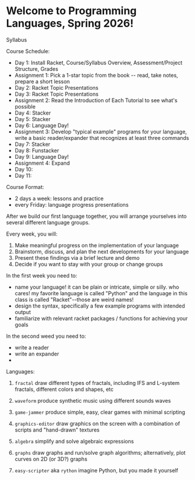 # Welcome to Programming Languages, Spring 2026!

Syllabus

Course Schedule:
* Day 1: Install Racket, Course/Syllabus Overview, Assessment/Project Structure, Grades
* Assignment 1: Pick a 1-star topic from the book -- read, take notes, prepare a short lesson
* Day 2: Racket Topic Presentations
* Day 3: Racket Topic Presentations
* Assignment 2: Read the Introduction of Each Tutorial to see what's possible
* Day 4: Stacker
* Day 5: Stacker
* Day 6: Language Day!
* Assignment 3: Develop "typical example" programs for your language, write a basic reader/expander that recognizes at least three commands
* Day 7: Stacker
* Day 8: Funstacker
* Day 9: Language Day!
* Assignment 4: Expand
* Day 10: 
* Day 11: 

  
Course Format:
* 2 days a week: lessons and practice
* every Friday: language progress presentations

After we build our first language together, you will arrange yourselves into several different language groups.

Every week, you will:
1) Make meaningful progress on the implementation of your language
2) Brainstorm, discuss, and plan the next developments for your language
3) Present these findings via a brief lecture and demo
4) Decide if you want to stay with your group or change groups

In the first week you need to:
* name your language! it can be plain or intricate, simple or silly. who cares! my favorite language is called "Python" and the language in this class is called "Racket"--those are weird names!
* design the syntax, specifically a few example programs with intended output
* familiarize with relevant racket packages / functions for achieving your goals

In the second weed you need to:
* write a reader
* write an expander
* 

Languages:
1) `fractal`
draw different types of fractals, including IFS and L-system fractals, different colors and shapes, etc

2) `waveform`
produce synthetic music using different sounds waves

3) `game-jammer`
produce  simple, easy, clear games with minimal scripting

4) `graphics-editor`
draw graphics on the screen with a combination of scripts and "hand-drawn" textures

5) `algebra`
simplify and solve algebraic expressions

6) `graphs`
draw graphs and run/solve graph algorithms; alternatively, plot curves on 2D (or 3D?) graphs

7) `easy-scripter` aka `rython`
imagine Python, but you made it yourself



